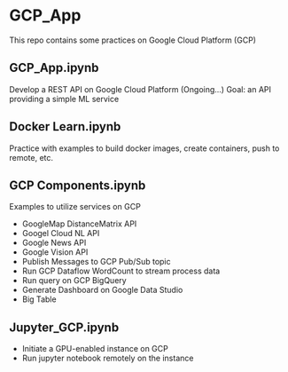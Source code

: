 # GCP_App
This repo contains some practices on Google Cloud Platform (GCP) 

## GCP_App.ipynb
Develop a REST API on Google Cloud Platform (Ongoing...)
Goal: an API providing a simple ML service

## Docker Learn.ipynb
Practice with examples to build docker images, create containers, push to remote, etc.

## GCP Components.ipynb
Examples to utilize services on GCP
- GoogleMap DistanceMatrix API
- Googel Cloud NL API
- Google News API
- Google Vision API
- Publish Messages to GCP Pub/Sub topic
- Run GCP Dataflow WordCount to stream process data
- Run query on GCP BigQuery
- Generate Dashboard on Google Data Studio
- Big Table

## Jupyter_GCP.ipynb
- Initiate a GPU-enabled instance on GCP
- Run jupyter notebook remotely on the instance

